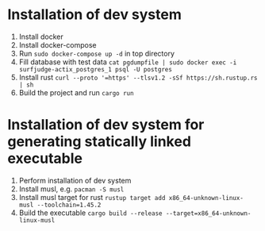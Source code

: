 # Installation of dev system

1. Install docker
2. Install docker-compose
3. Run `sudo docker-compose up -d` in top directory
4. Fill database with test data `cat pgdumpfile | sudo docker exec -i surfjudge-actix_postgres_1 psql -U postgres`
5. Install rust `curl --proto '=https' --tlsv1.2 -sSf https://sh.rustup.rs | sh`
6. Build the project and run `cargo run`

# Installation of dev system for generating statically linked executable
1. Perform installation of dev system
2. Install musl, e.g. `pacman -S musl`
3. Install musl target for rust `rustup target add x86_64-unknown-linux-musl --toolchain=1.45.2`
4. Build the executable `cargo build --release --target=x86_64-unknown-linux-musl`
